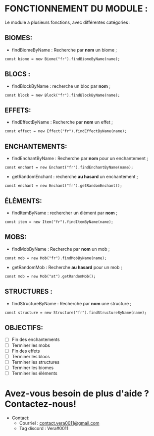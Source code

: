 # **FONCTIONNEMENT DU MODULE :**
Le module a plusieurs fonctions, avec différentes catégories :

## __**BIOMES**:__
- findBiomeByName : Recherche par **nom** un biome ;
```
const biome = new Biome("fr").findBiomeByName(name);
```

## __**BLOCS :**__
- findBlockByName : recherche un bloc par **nom** ;
```
const block = new Block("fr").findBlockByName(name);
```

## __**EFFETS:**__
- findEffectByName : Recherche par **nom** un effet ;
```
const effect = new Effect("fr").findEffectByName(name);
```

## __**ENCHANTEMENTS:**__
- findEnchantByName : Recherche par **nom** pour un enchantement ;
```
const enchant = new Enchant("fr").findEnchantByName(name);
```
- getRandomEnchant : recherche **au hasard** un enchantement ;
```
const enchant = new Enchant("fr").getRandomEnchant();
```

## __**ÉLÉMENTS:**__
- findItemByName : rechercher un élément par **nom** ;
```
const item = new Item("fr").findItemByName(name);
```

## __**MOBS:**__
- findMobByName : Recherche par **nom** un mob ;
```
const mob = new Mob("fr").findMobByName(name);
```
- getRandomMob : Recherche **au hasard** pour un mob ;
```
const mob = new Mob("at").getRandomMob();
```

## __**STRUCTURES :**__
- findStructureByName : Recherche par **nom** une structure ;
```
const structure = new Structure("fr").findStructureByName(name);
```

## **OBJECTIFS:**
- [ ] Fin des enchantements
- [ ] Terminer les mobs
- [ ] Fin des effets
- [ ] Terminer les blocs
- [ ] Terminer les structures
- [ ] Terminer les biomes
- [ ] Terminer les éléments

# Avez-vous besoin de plus d'aide ? Contactez-nous!
- Contact:
  - Courriel : contact.vera0011@gmail.com
  - Tag discord : Vera#0011